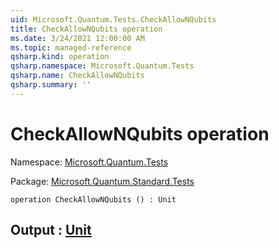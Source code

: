 ```yaml
---
uid: Microsoft.Quantum.Tests.CheckAllowNQubits
title: CheckAllowNQubits operation
ms.date: 3/24/2021 12:00:00 AM
ms.topic: managed-reference
qsharp.kind: operation
qsharp.namespace: Microsoft.Quantum.Tests
qsharp.name: CheckAllowNQubits
qsharp.summary: ''
---
```


# CheckAllowNQubits operation

Namespace: [Microsoft.Quantum.Tests](xref:Microsoft.Quantum.Tests)

Package: [Microsoft.Quantum.Standard.Tests](https://nuget.org/packages/Microsoft.Quantum.Standard.Tests)




```qsharp
operation CheckAllowNQubits () : Unit
```


## Output : [Unit](xref:microsoft.quantum.lang-ref.unit)

